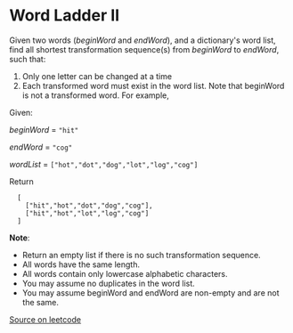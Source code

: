 # Word Ladder II
Given two words (*beginWord* and *endWord*), and a dictionary's word list, find all shortest transformation sequence(s) from *beginWord* to *endWord*, such that:

1. Only one letter can be changed at a time
2. Each transformed word must exist in the word list. Note that beginWord is not a transformed word.
For example,

Given:

*beginWord* = `"hit"`

*endWord* = `"cog"`

*wordList* = `["hot","dot","dog","lot","log","cog"]`

Return
```
  [
    ["hit","hot","dot","dog","cog"],
    ["hit","hot","lot","log","cog"]
  ]
```

**Note**:
- Return an empty list if there is no such transformation sequence.
- All words have the same length.
- All words contain only lowercase alphabetic characters.
- You may assume no duplicates in the word list.
- You may assume beginWord and endWord are non-empty and are not the same.

[Source on leetcode](https://leetcode.com/problems/word-ladder-ii/description/)
